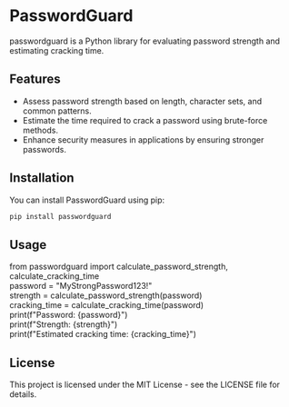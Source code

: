 # PasswordGuard

passwordguard is a Python library for evaluating password strength and estimating cracking time.

## Features

- Assess password strength based on length, character sets, and common patterns.
- Estimate the time required to crack a password using brute-force methods.
- Enhance security measures in applications by ensuring stronger passwords.

## Installation

You can install PasswordGuard using pip:

```bash
pip install passwordguard
```

## Usage  
from passwordguard import calculate_password_strength, calculate_cracking_time  
password = "MyStrongPassword123!"  
strength = calculate_password_strength(password)  
cracking_time = calculate_cracking_time(password)  
print(f"Password: {password}")  
print(f"Strength: {strength}")  
print(f"Estimated cracking time: {cracking_time}")  

## License
This project is licensed under the MIT License - see the LICENSE file for details.
